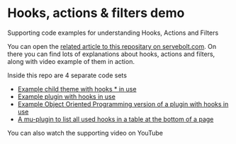 # Hooks, actions & filters demo 
Supporting code examples for understanding Hooks, Actions and Filters

You can open the [related article to this repositary on servebolt.com](https://servebolt.com/articles/understanding-hooks-actions-and-filters/).  On there you can find lots of explanations about hooks, actions and filters, along with video example of them in action.

Inside this repo are 4 separate code sets

* [Example child theme with hooks * in use](https://github.com/Servebolt/hooks-actions-filters-demo/tree/main/wp-content/themes/twentytwenty-child)
* [Example plugin with hooks in use](https://github.com/Servebolt/hooks-actions-filters-demo/tree/main/wp-content/plugins/hooks-demo)
* [Example Object Oriented Programming version of a plugin with hooks in use](https://github.com/Servebolt/hooks-actions-filters-demo/tree/main/wp-content/plugins/hooks-demo-oop)
* [A mu-plugin to list all used hooks in a table at the bottom of a page](https://github.com/Servebolt/hooks-actions-filters-demo/tree/main/wp-content/mu-plugins)


You can also watch the supporting video on YouTube
